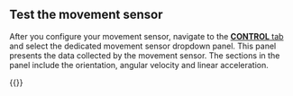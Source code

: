 ## Test the movement sensor

After you configure your movement sensor, navigate to the [**CONTROL** tab](/app/fleet/control/) and select the dedicated movement sensor dropdown panel.
This panel presents the data collected by the movement sensor.
The sections in the panel include the orientation, angular velocity and linear acceleration.

{{<imgproc src="/machine/components/movement-sensor/movement-sensor-control-tab-imu.png" resize="800x" declaredimensions=true alt="The movement sensor component in the control tab">}}
